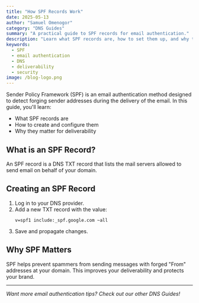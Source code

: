 ```yaml
---
title: "How SPF Records Work"
date: 2025-05-13
author: "Samuel Omenogor"
category: "DNS Guides"
summary: "A practical guide to SPF records for email authentication."
description: "Learn what SPF records are, how to set them up, and why they're essential for email deliverability and security."
keywords:
  - SPF
  - email authentication
  - DNS
  - deliverability
  - security
image: /blog-logo.png
---
```


Sender Policy Framework (SPF) is an email authentication method designed to detect forging sender addresses during the delivery of the email. In this guide, you'll learn:

- What SPF records are
- How to create and configure them
- Why they matter for deliverability

## What is an SPF Record?

An SPF record is a DNS TXT record that lists the mail servers allowed to send email on behalf of your domain.

## Creating an SPF Record

1. Log in to your DNS provider.
2. Add a new TXT record with the value:
   ```
   v=spf1 include:_spf.google.com ~all
   ```
3. Save and propagate changes.

## Why SPF Matters

SPF helps prevent spammers from sending messages with forged "From" addresses at your domain. This improves your deliverability and protects your brand.

---
*Want more email authentication tips? Check out our other DNS Guides!*
